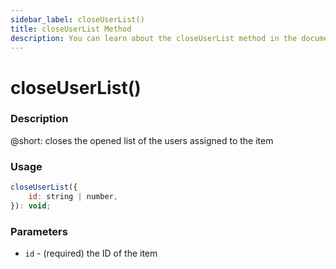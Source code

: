 ```yaml
---
sidebar_label: closeUserList()
title: closeUserList Method
description: You can learn about the closeUserList method in the documentation of the DHTMLX JavaScript To Do List library. Browse developer guides and API reference, try out code examples and live demos, and download a free 30-day evaluation version of DHTMLX To Do List.
---
```


# closeUserList()

### Description

@short: closes the opened list of the users assigned to the item

### Usage

~~~js
closeUserList({
    id: string | number,
}): void;
~~~

### Parameters

- `id` - (required) the ID of the item